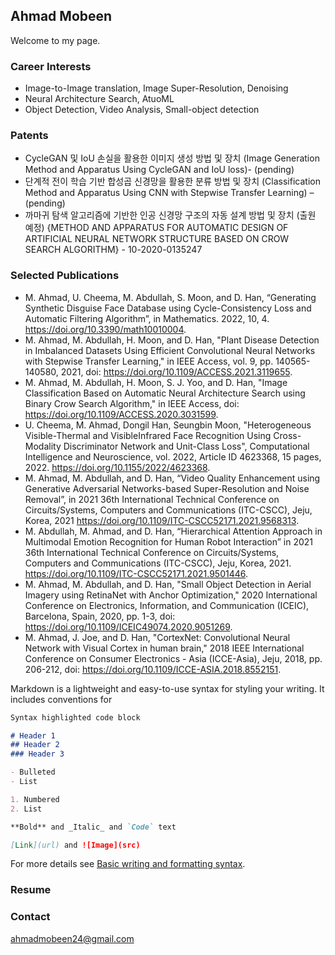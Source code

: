 ## Ahmad Mobeen

Welcome to my page.
### Career Interests
- Image-to-Image translation, Image Super-Resolution, Denoising
- Neural Architecture Search, AtuoML
- Object Detection, Video Analysis, Small-object detection
### Patents
- CycleGAN 및 IoU 손실을 활용한 이미지 생성 방법 및 장치 (Image Generation Method and
Apparatus Using CycleGAN and IoU loss)- (pending)
- 단계적 전이 학습 기반 합성곱 신경망을 활용한 분류 방법 및 장치 (Classification Method and
Apparatus Using CNN with Stepwise Transfer Learning) – (pending)
- 까마귀 탐색 알고리즘에 기반한 인공 신경망 구조의 자동 설계 방법 및 장치 (출원 예정)
{METHOD AND APPARATUS FOR AUTOMATIC DESIGN OF ARTIFICIAL NEURAL NETWORK
STRUCTURE BASED ON CROW SEARCH ALGORITHM} - 10-2020-0135247

### Selected Publications
- M. Ahmad, U. Cheema, M. Abdullah, S. Moon, and D. Han, “Generating Synthetic Disguise Face
Database using Cycle-Consistency Loss and Automatic Filtering Algorithm”, in Mathematics.
2022, 10, 4. https://doi.org/10.3390/math10010004.
- M. Ahmad, M. Abdullah, H. Moon, and D. Han, "Plant Disease Detection in Imbalanced Datasets
Using Efficient Convolutional Neural Networks with Stepwise Transfer Learning," in IEEE Access,
vol. 9, pp. 140565-140580, 2021, doi: https://doi.org/10.1109/ACCESS.2021.3119655.
- M. Ahmad, M. Abdullah, H. Moon, S. J. Yoo, and D. Han, "Image Classification Based on Automatic
Neural Architecture Search using Binary Crow Search Algorithm," in IEEE Access, doi: 
https://doi.org/10.1109/ACCESS.2020.3031599.
- U. Cheema, M. Ahmad, Dongil Han, Seungbin Moon, "Heterogeneous Visible-Thermal and VisibleInfrared Face Recognition Using Cross-Modality Discriminator Network and Unit-Class Loss",
Computational Intelligence and Neuroscience, vol. 2022, Article ID 4623368, 15 pages, 2022.
https://doi.org/10.1155/2022/4623368.
- M. Ahmad, M. Abdullah, and D. Han, “Video Quality Enhancement using Generative Adversarial
Networks-based Super-Resolution and Noise Removal”, in 2021 36th International Technical
Conference on Circuits/Systems, Computers and Communications (ITC-CSCC), Jeju, Korea, 2021 https://doi.org/10.1109/ITC-CSCC52171.2021.9568313.
- M. Abdullah, M. Ahmad, and D. Han, “Hierarchical Attention Approach in Multimodal Emotion
Recognition for Human Robot Interaction” in 2021 36th International Technical Conference on
Circuits/Systems, Computers and Communications (ITC-CSCC), Jeju, Korea, 2021. https://doi.org/10.1109/ITC-CSCC52171.2021.9501446.
- M. Ahmad, M. Abdullah, and D. Han, "Small Object Detection in Aerial Imagery using RetinaNet
with Anchor Optimization," 2020 International Conference on Electronics, Information, and
Communication (ICEIC), Barcelona, Spain, 2020, pp. 1-3, doi: https://doi.org/10.1109/ICEIC49074.2020.9051269.
- M. Ahmad, J. Joe, and D. Han, "CortexNet: Convolutional Neural Network with Visual Cortex in
human brain," 2018 IEEE International Conference on Consumer Electronics - Asia (ICCE-Asia), Jeju,
2018, pp. 206-212, doi: https://doi.org/10.1109/ICCE-ASIA.2018.8552151.

Markdown is a lightweight and easy-to-use syntax for styling your writing. It includes conventions for

```markdown
Syntax highlighted code block

# Header 1
## Header 2
### Header 3

- Bulleted
- List

1. Numbered
2. List

**Bold** and _Italic_ and `Code` text

[Link](url) and ![Image](src)
```

For more details see [Basic writing and formatting syntax](https://docs.github.com/en/github/writing-on-github/getting-started-with-writing-and-formatting-on-github/basic-writing-and-formatting-syntax).

### Resume



### Contact

ahmadmobeen24@gmail.com
